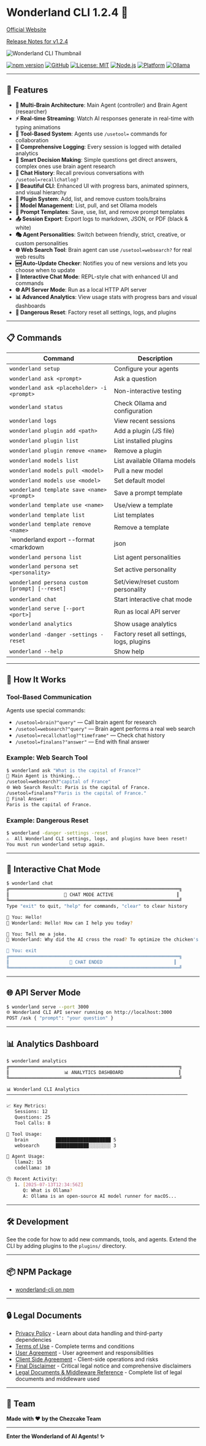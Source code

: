 # Wonderland CLI 1.2.4 🧠

[Official Website](https://wonderland-cli-v1.vercel.app/)

[Release Notes for v1.2.4](releasenotes/v.1.2.4/note.md)

![Wonderland CLI Thumbnail](https://github.com/cheesecakeproject/wonderland-cli/blob/main/images/thumbnail.png)

[![npm version](https://img.shields.io/npm/v/wonderland-cli)](https://www.npmjs.com/package/wonderland-cli)
[![GitHub](https://img.shields.io/badge/github-repo-blue?logo=github)](https://github.com/cheesecakeproject/wonderland-cli/tree/main)
[![License: MIT](https://img.shields.io/badge/License-MIT-green.svg)](LICENSE)
[![Node.js](https://img.shields.io/badge/node.js-%3E%3D16.0.0-brightgreen.svg)](https://nodejs.org/)
[![Platform](https://img.shields.io/badge/platform-macOS-lightgrey.svg)](https://www.apple.com/macos/)
[![Ollama](https://img.shields.io/badge/ollama-required-orange.svg)](https://ollama.ai/)

---

## 🌟 Features

- **🧠 Multi-Brain Architecture**: Main Agent (controller) and Brain Agent (researcher)
- **⚡ Real-time Streaming**: Watch AI responses generate in real-time with typing animations
- **🔧 Tool-Based System**: Agents use `/usetool=` commands for collaboration
- **📝 Comprehensive Logging**: Every session is logged with detailed analytics
- **🎯 Smart Decision Making**: Simple questions get direct answers, complex ones use brain agent research
- **💾 Chat History**: Recall previous conversations with `/usetool=recallchatlog?`
- **🎨 Beautiful CLI**: Enhanced UI with progress bars, animated spinners, and visual hierarchy
- **🔌 Plugin System**: Add, list, and remove custom tools/brains
- **🧩 Model Management**: List, pull, and set Ollama models
- **📝 Prompt Templates**: Save, use, list, and remove prompt templates
- **📤 Session Export**: Export logs to markdown, JSON, or PDF (black & white)
- **🎭 Agent Personalities**: Switch between friendly, strict, creative, or custom personalities
- **🌐 Web Search Tool**: Brain agent can use `/usetool=websearch?` for real web results
- **🆕 Auto-Update Checker**: Notifies you of new versions and lets you choose when to update
- **💬 Interactive Chat Mode**: REPL-style chat with enhanced UI and commands
- **🌐 API Server Mode**: Run as a local HTTP API server
- **📊 Advanced Analytics**: View usage stats with progress bars and visual dashboards
- **🛑 Dangerous Reset**: Factory reset all settings, logs, and plugins

---

## 📋 Commands

| Command | Description |
|---------|-------------|
| `wonderland setup` | Configure your agents |
| `wonderland ask <prompt>` | Ask a question |
| `wonderland ask <placeholder> -i <prompt>` | Non-interactive testing |
| `wonderland status` | Check Ollama and configuration |
| `wonderland logs` | View recent sessions |
| `wonderland plugin add <path>` | Add a plugin (JS file) |
| `wonderland plugin list` | List installed plugins |
| `wonderland plugin remove <name>` | Remove a plugin |
| `wonderland models list` | List available Ollama models |
| `wonderland models pull <model>` | Pull a new model |
| `wonderland models use <model>` | Set default model |
| `wonderland template save <name> <prompt>` | Save a prompt template |
| `wonderland template use <name>` | Use/view a template |
| `wonderland template list` | List templates |
| `wonderland template remove <name>` | Remove a template |
| `wonderland export --format <markdown|json|pdf> [--output <file>]` | Export session log |
| `wonderland persona list` | List agent personalities |
| `wonderland persona set <personality>` | Set active personality |
| `wonderland persona custom [prompt] [--reset]` | Set/view/reset custom personality |
| `wonderland chat` | Start interactive chat mode |
| `wonderland serve [--port <port>]` | Run as local API server |
| `wonderland analytics` | Show usage analytics |
| `wonderland -danger -settings -reset` | Factory reset all settings, logs, plugins |
| `wonderland --help` | Show help |

---

## 🧠 How It Works

### Tool-Based Communication

Agents use special commands:
- `/usetool=brain?"query"` — Call brain agent for research
- `/usetool=websearch?"query"` — Brain agent performs a real web search
- `/usetool=recallchatlog?"timeframe"` — Check chat history
- `/usetool=finalans?"answer"` — End with final answer

### Example: Web Search Tool
```bash
$ wonderland ask "What is the capital of France?"
🧠 Main Agent is thinking...
/usetool=websearch?"capital of France"
🌐 Web Search Result: Paris is the capital of France.
/usetool=finalans?"Paris is the capital of France."
🎯 Final Answer:
Paris is the capital of France.
```

### Example: Dangerous Reset
```bash
$ wonderland -danger -settings -reset
⚠️  All Wonderland CLI settings, logs, and plugins have been reset!
You must run wonderland setup again.
```

---

## 💬 Interactive Chat Mode
```bash
$ wonderland chat
╔══════════════════════════════════════════════════════════════╗
║                    💬 CHAT MODE ACTIVE                       ║
╚══════════════════════════════════════════════════════════════╝
Type "exit" to quit, "help" for commands, "clear" to clear history

💭 You: Hello!
🧠 Wonderland: Hello! How can I help you today?

💭 You: Tell me a joke.
🧠 Wonderland: Why did the AI cross the road? To optimize the chicken's path!

💭 You: exit
╔══════════════════════════════════════════════════════════════╗
║                      👋 CHAT ENDED                          ║
╚══════════════════════════════════════════════════════════════╝
```

---

## 🌐 API Server Mode
```bash
$ wonderland serve --port 3000
🌐 Wonderland CLI API server running on http://localhost:3000
POST /ask { "prompt": "your question" }
```

---

## 📊 Analytics Dashboard
```bash
$ wonderland analytics
╔══════════════════════════════════════════════════════════════╗
║                    📊 ANALYTICS DASHBOARD                    ║
╚══════════════════════════════════════════════════════════════╝

📊 Wonderland CLI Analytics
──────────────────────────────────────────────────────────────────

📈 Key Metrics:
   Sessions: 12
   Questions: 25
   Tool Calls: 8

🔧 Tool Usage:
   brain          ████████████████████ 5
   websearch      ████████████░░░░░░░░ 3

🤖 Agent Usage:
   llama2: 15
   codellama: 10

🕒 Recent Activity:
   1. [2025-07-13T12:34:56Z]
      Q: What is Ollama?
      A: Ollama is an open-source AI model runner for macOS...
```

---

## 🛠️ Development

See the code for how to add new commands, tools, and agents. Extend the CLI by adding plugins to the `plugins/` directory.

---

## 📦 NPM Package

- [wonderland-cli on npm](https://www.npmjs.com/package/wonderland-cli)

---

## 🔒 Legal Documents

- [Privacy Policy](legaldocuments/PRIVACY.md) - Learn about data handling and third-party dependencies
- [Terms of Use](legaldocuments/TERMS_OF_USE.md) - Complete terms and conditions
- [User Agreement](legaldocuments/USER_AGREEMENT.md) - User agreement and responsibilities
- [Client Side Agreement](legaldocuments/CLIENT_SIDE_AGREEMENT.md) - Client-side operations and risks
- [Final Disclaimer](legaldocuments/FINAL_DISCLAIMER.md) - Critical legal notice and comprehensive disclaimers
- [Legal Documents & Middleware Reference](legaldocuments/LEGAL_DOCUMENTS_AND_MIDDLEWARE.md) - Complete list of legal documents and middleware used

---

## 👥 Team

**Made with ❤️ by the Chezcake Team**

---

**Enter the Wonderland of AI Agents! ✨** 